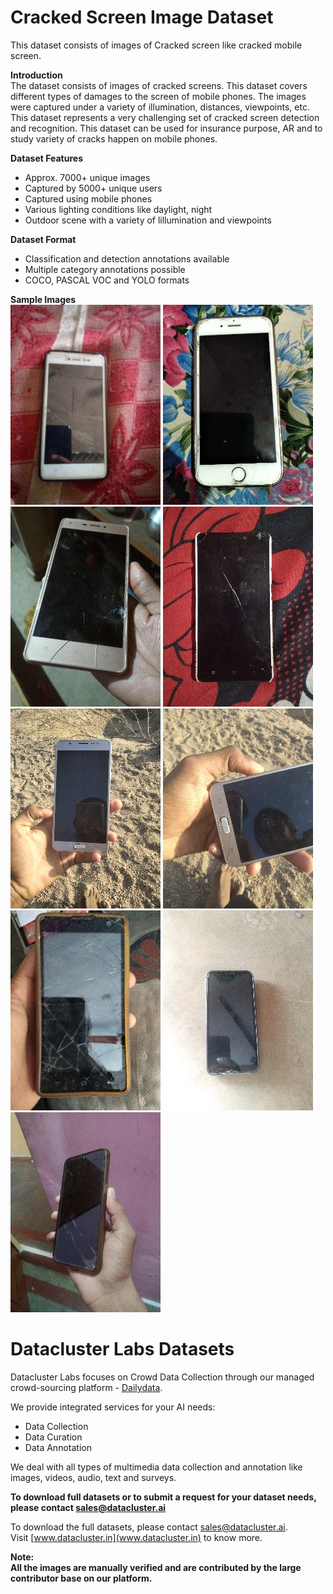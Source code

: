 # Cracked Screen Image Dataset   

This dataset consists of images of Cracked screen like cracked mobile screen.

**Introduction**    
The dataset consists of images of cracked screens. This dataset covers different types of damages to the screen of mobile phones. The images were captured under a variety of illumination, distances, viewpoints, etc. This dataset represents a very challenging set of cracked screen detection and recognition. This dataset can be used for insurance purpose, AR and to study variety of cracks happen on mobile phones. 


**Dataset Features**  
* Approx. 7000+ unique images  
* Captured by 5000+ unique users  
* Captured using mobile phones    
* Various lighting conditions like daylight, night 
* Outdoor scene with a variety of lillumination and viewpoints  

**Dataset Format**  
* Classification and detection annotations available  
* Multiple category annotations possible 
* COCO, PASCAL VOC and YOLO formats  
 

**Sample Images**  
![alt-text-2](sample_datasets/cracked_screen(1).jpg "title-2") ![alt-text-2](sample_datasets/cracked_screen(2).jpg "title-2") ![alt-text-2](sample_datasets/cracked_screen(4).jpg "title-2") ![alt-text-2](sample_datasets/cracked_screen(5).jpg "title-2") ![alt-text-2](sample_datasets/cracked_screen(6).jpg "title-2") ![alt-text-2](sample_datasets/cracked_screen(7).jpg "title-2") ![alt-text-2](sample_datasets/cracked_screen(8).jpg "title-2") ![alt-text-2](sample_datasets/cracked_screen(9).jpg "title-2") ![alt-text-2](sample_datasets/cracked_screen(10).jpg "title-2") 

# Datacluster Labs Datasets

Datacluster Labs focuses on Crowd Data Collection through our managed crowd-sourcing platform - [Dailydata](https://play.google.com/store/apps/details?id=com.daily.data). 

We provide integrated services for your AI needs:  
* Data Collection  
* Data Curation  
* Data Annotation 

We deal with all types of multimedia data collection and annotation like images, videos, audio, text and surveys.

**To download full datasets or to submit a request for your dataset needs, please contact **sales@datacluster.ai****  

To download the full datasets, please contact [sales@datacluster.ai](sales@datacluster.ai).  
Visit [www.datacluster.in](www.datacluster.in) to know more.
    

**Note:**  
**All the images are manually verified and are contributed by the large contributor base on our platform.** 
